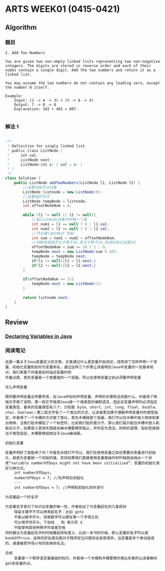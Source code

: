 # ARTS WEEK01 (0415-0421)
## Algorithm 
### 题目
```
2. Add Two Numbers

You are given two non-empty linked lists representing two non-negative integers. The digits are stored in reverse order and each of their nodes contain a single digit. Add the two numbers and return it as a linked list.

You may assume the two numbers do not contain any leading zero, except the number 0 itself.

Example:
	Input: (2 -> 4 -> 3) + (5 -> 6 -> 4)
	Output: 7 -> 0 -> 8
	Explanation: 342 + 465 = 807.
	
```

### 解法 1
```java

/**
 * Definition for singly-linked list.
 * public class ListNode {
 *     int val;
 *     ListNode next;
 *     ListNode(int x) { val = x; }
 * }
 */
class Solution {
    public ListNode addTwoNumbers(ListNode l1, ListNode l2) {
        //设置初始节点对象
        ListNode listnode = new ListNode(0);
        //设置临时节点
        ListNode tempNode = listnode;
        int offsetNodeNum = 0;
        
        while (l1 != null || l2 != null){
            //取listNode对象中的第一个值
            int num1 = l1 == null ? 0 : l1.val;
            int num2 = l2 == null ? 0 : l2.val;
            //节点值+进位标识 求和
            int sum = num1 + num2 + offsetNodeNum;
            //判断和值是否大于等于10,若大于等于10,则进位标识设置为1
            offsetNodeNum = sum >= 10 ? 1 : 0;
            tempNode.next = new ListNode(sum % 10);
            tempNode = tempNode.next;
            if(l1 != null){l1 = l1.next;}
            if(l2 != null){l2 = l2.next;}
        }
        
        if(offsetNodeNum == 1){
            tempNode.next = new ListNode(1);
        }
        
        return listnode.next;
    }
}

```
## Review
### [Declaring Variables in Java](https://www.thoughtco.com/declaring-variables-2034319)

### 阅读笔记

	这是一篇关于Java变量定义的文章，文章通过什么是变量开始讲述，进而讲了怎样声明一个变量、初始化变量和如何为变量命名，通过这样三个步骤让读者明白Java中变量的一些基本知识，我们来看下作者是如何描述变量的吧
	开篇点题，首先变量是一个放置值的一个容器，所以在使用变量之前必须要声明变量
	
	怎么声明变量
	
	既然要声明变量必然要考虑，在Java中如何声明变量，声明的步骤和法则是什么。作者用了两端文字做了说明，第一段文字强调Java是一个强类型的编程语言，因此在变量声明时必须指定变量类型，基本的变量类型有八个，分别是 byte、short、int、long、float、double、char、boolean；第二段文字有了一个类比的方式，让读者更加便于理解声明变量时的类型指定，作者用了一个木桶的方式做了类比，首先木桶就是个容器，我们可以往木桶中放入物体和拿出物体，当我们给木桶贴了一个标签时，比如我们贴的是沙子，那么我们就只能往木桶中放入和取出沙子，如果放入其他东西就会被木桶警察所阻止，并判定为违法。同样的道理，贴标签就相当于类型指定、木桶警察就相当于Java编译器。
	
	初始化变量
	
	变量声明好了就能用了吗？作者告诉我们不可以，我们在使用变量之前还需要对变量进行初始化，就是为变量赋一个初始的值，否则如果我们直接使用变量做操作的时候就会抛出一个异常“variable numberOfDays might not have been initialized”，变量的初始化有好几种方式。
		int numberOfDays;
		numberOfDays = 7; //先声明后初始化
		---
		int numberOfDays = 7; //声明和初始化同步进行
	
	为变量起一个好名字
	
	为变量名字是为了标识出变量的唯一性，作者给出了为变量起名的几条规则
		保留关键字不可以用来起名字：比如 goto
		不能以数字开头，但是数字可以跟在第一个字母之后
		可以用字符开头，下划线 _ 和 美元符 $
		不能使用其他特殊字符或者空格
	同时建议为变量起名字的时候要起得有意义，比如一本书的价格，那么变量的名字可以是bookOfPrice，这样的好处是后面对于程序定位问题将会容易很多。当变量是多个单词组成的，请遵循首字母小写的驼峰命名法。
	
	总结
		变量是一个程序语言最基础的知识，作者用一个木桶和木桶警察的类比形象的让读者瞬间get到变量的点。

